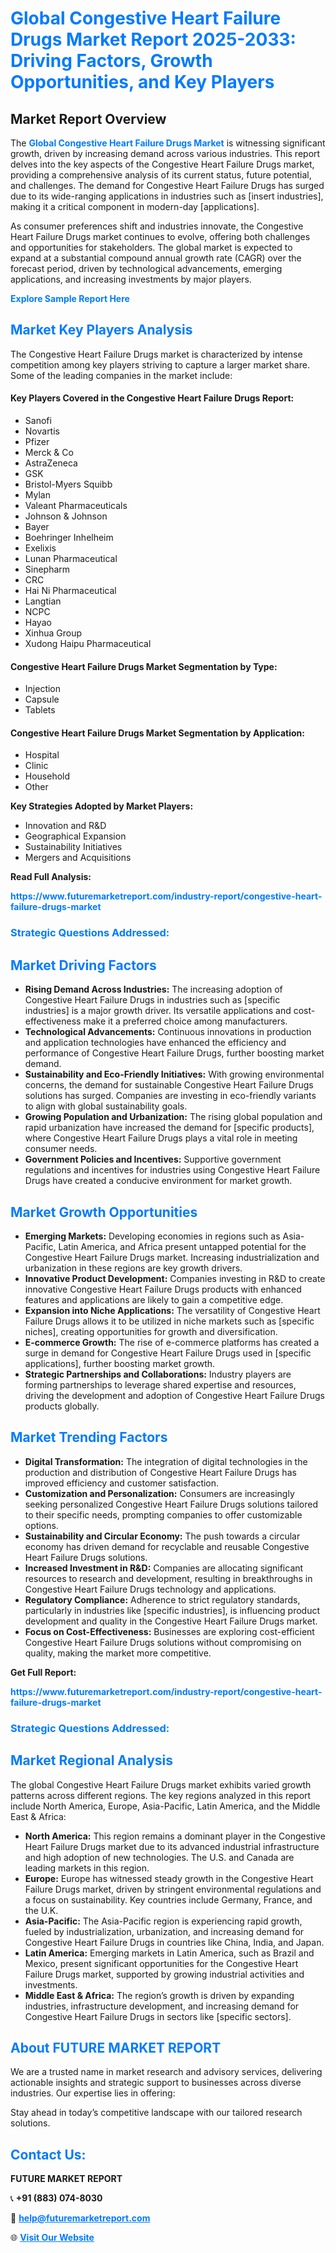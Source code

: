 <h1 style="color: #007BFF;">Global Congestive Heart Failure Drugs Market Report 2025-2033: Driving Factors, Growth Opportunities, and Key Players</h1>

<section id="overview">
<h2>Market Report Overview</h2>
<p>The <a href="https://www.futuremarketreport.com/industry-report/congestive-heart-failure-drugs-market" style="color: #007BFF; text-decoration: none;"><strong>Global Congestive Heart Failure Drugs Market</strong></a> is witnessing significant growth, driven by increasing demand across various industries. This report delves into the key aspects of the Congestive Heart Failure Drugs market, providing a comprehensive analysis of its current status, future potential, and challenges. The demand for Congestive Heart Failure Drugs has surged due to its wide-ranging applications in industries such as [insert industries], making it a critical component in modern-day [applications].</p>
<p>As consumer preferences shift and industries innovate, the Congestive Heart Failure Drugs market continues to evolve, offering both challenges and opportunities for stakeholders. The global market is expected to expand at a substantial compound annual growth rate (CAGR) over the forecast period, driven by technological advancements, emerging applications, and increasing investments by major players.</p>
</section>

<section id="overview">
<p><a href="https://www.futuremarketreport.com/request-sample/reportId=99503" style="color: #007BFF; text-decoration: none;"><strong>Explore Sample Report Here</strong></a></p>
</section>

<section id="key-players">
<h2 style="color: #007BFF;">Market Key Players Analysis</h2>
<p>The Congestive Heart Failure Drugs market is characterized by intense competition among key players striving to capture a larger market share. Some of the leading companies in the market include:</p>
<h4>Key Players Covered in the Congestive Heart Failure Drugs Report:</h4>
<ul><li>Sanofi</li><li>Novartis</li><li>Pfizer</li><li>Merck &amp; Co</li><li>AstraZeneca</li><li>GSK</li><li>Bristol-Myers Squibb</li><li>Mylan</li><li>Valeant Pharmaceuticals</li><li>Johnson &amp; Johnson</li><li>Bayer</li><li>Boehringer Inhelheim</li><li>Exelixis</li><li>Lunan Pharmaceutical</li><li>Sinepharm</li><li>CRC</li><li>Hai Ni Pharmaceutical</li><li>Langtian</li><li>NCPC</li><li>Hayao</li><li>Xinhua Group</li><li>Xudong Haipu Pharmaceutical</li></ul>
<h4>Congestive Heart Failure Drugs Market Segmentation by Type:</h4>
<ul><li>Injection</li><li>Capsule</li><li>Tablets</li></ul>

<h4>Congestive Heart Failure Drugs Market Segmentation by Application:</h4>
<ul><li>Hospital</li><li>Clinic</li><li>Household</li><li>Other</li></ul>
<p><strong>Key Strategies Adopted by Market Players:</strong></p>
<ul>
<li>Innovation and R&D</li>
<li>Geographical Expansion</li>
<li>Sustainability Initiatives</li>
<li>Mergers and Acquisitions</li>
</ul>
</section>

<section>
<p><strong>Read Full Analysis: </strong></p><a href="https://www.futuremarketreport.com/industry-report/congestive-heart-failure-drugs-market" style="color: #007BFF; text-decoration: none;"><strong>https://www.futuremarketreport.com/industry-report/congestive-heart-failure-drugs-market</strong></a>
<h3 style="color: #007BFF;">Strategic Questions Addressed:</h3>
</section>

<section id="driving-factors">
<h2 style="color: #007BFF;">Market Driving Factors</h2>
<ul>
<li><strong>Rising Demand Across Industries:</strong> The increasing adoption of Congestive Heart Failure Drugs in industries such as [specific industries] is a major growth driver. Its versatile applications and cost-effectiveness make it a preferred choice among manufacturers.</li>
<li><strong>Technological Advancements:</strong> Continuous innovations in production and application technologies have enhanced the efficiency and performance of Congestive Heart Failure Drugs, further boosting market demand.</li>
<li><strong>Sustainability and Eco-Friendly Initiatives:</strong> With growing environmental concerns, the demand for sustainable Congestive Heart Failure Drugs solutions has surged. Companies are investing in eco-friendly variants to align with global sustainability goals.</li>
<li><strong>Growing Population and Urbanization:</strong> The rising global population and rapid urbanization have increased the demand for [specific products], where Congestive Heart Failure Drugs plays a vital role in meeting consumer needs.</li>
<li><strong>Government Policies and Incentives:</strong> Supportive government regulations and incentives for industries using Congestive Heart Failure Drugs have created a conducive environment for market growth.</li>
</ul>
</section>

<section id="growth-opportunities">
<h2 style="color: #007BFF;">Market Growth Opportunities</h2>
<ul>
<li><strong>Emerging Markets:</strong> Developing economies in regions such as Asia-Pacific, Latin America, and Africa present untapped potential for the Congestive Heart Failure Drugs market. Increasing industrialization and urbanization in these regions are key growth drivers.</li>
<li><strong>Innovative Product Development:</strong> Companies investing in R&D to create innovative Congestive Heart Failure Drugs products with enhanced features and applications are likely to gain a competitive edge.</li>
<li><strong>Expansion into Niche Applications:</strong> The versatility of Congestive Heart Failure Drugs allows it to be utilized in niche markets such as [specific niches], creating opportunities for growth and diversification.</li>
<li><strong>E-commerce Growth:</strong> The rise of e-commerce platforms has created a surge in demand for Congestive Heart Failure Drugs used in [specific applications], further boosting market growth.</li>
<li><strong>Strategic Partnerships and Collaborations:</strong> Industry players are forming partnerships to leverage shared expertise and resources, driving the development and adoption of Congestive Heart Failure Drugs products globally.</li>
</ul>
</section>

<section id="trending-factors">
<h2 style="color: #007BFF;">Market Trending Factors</h2>
<ul>
<li><strong>Digital Transformation:</strong> The integration of digital technologies in the production and distribution of Congestive Heart Failure Drugs has improved efficiency and customer satisfaction.</li>
<li><strong>Customization and Personalization:</strong> Consumers are increasingly seeking personalized Congestive Heart Failure Drugs solutions tailored to their specific needs, prompting companies to offer customizable options.</li>
<li><strong>Sustainability and Circular Economy:</strong> The push towards a circular economy has driven demand for recyclable and reusable Congestive Heart Failure Drugs solutions.</li>
<li><strong>Increased Investment in R&D:</strong> Companies are allocating significant resources to research and development, resulting in breakthroughs in Congestive Heart Failure Drugs technology and applications.</li>
<li><strong>Regulatory Compliance:</strong> Adherence to strict regulatory standards, particularly in industries like [specific industries], is influencing product development and quality in the Congestive Heart Failure Drugs market.</li>
<li><strong>Focus on Cost-Effectiveness:</strong> Businesses are exploring cost-efficient Congestive Heart Failure Drugs solutions without compromising on quality, making the market more competitive.</li>
</ul>
</section>

<section>
<p><strong>Get Full Report: </strong></p><a href="https://www.futuremarketreport.com/industry-report/congestive-heart-failure-drugs-market" style="color: #007BFF; text-decoration: none;"><strong>https://www.futuremarketreport.com/industry-report/congestive-heart-failure-drugs-market</strong></a>
<h3 style="color: #007BFF;">Strategic Questions Addressed:</h3>
</section>


<section id="regional-analysis">
<h2 style="color: #007BFF;">Market Regional Analysis</h2>
<p>The global Congestive Heart Failure Drugs market exhibits varied growth patterns across different regions. The key regions analyzed in this report include North America, Europe, Asia-Pacific, Latin America, and the Middle East & Africa:</p>
<ul>
<li><strong>North America:</strong> This region remains a dominant player in the Congestive Heart Failure Drugs market due to its advanced industrial infrastructure and high adoption of new technologies. The U.S. and Canada are leading markets in this region.</li>
<li><strong>Europe:</strong> Europe has witnessed steady growth in the Congestive Heart Failure Drugs market, driven by stringent environmental regulations and a focus on sustainability. Key countries include Germany, France, and the U.K.</li>
<li><strong>Asia-Pacific:</strong> The Asia-Pacific region is experiencing rapid growth, fueled by industrialization, urbanization, and increasing demand for Congestive Heart Failure Drugs in countries like China, India, and Japan.</li>
<li><strong>Latin America:</strong> Emerging markets in Latin America, such as Brazil and Mexico, present significant opportunities for the Congestive Heart Failure Drugs market, supported by growing industrial activities and investments.</li>
<li><strong>Middle East & Africa:</strong> The region’s growth is driven by expanding industries, infrastructure development, and increasing demand for Congestive Heart Failure Drugs in sectors like [specific sectors].</li>
</ul>
</section>

<footer>
<h2 style="color: #007BFF;">About FUTURE MARKET REPORT</h2>
<p>We are a trusted name in market research and advisory services, delivering actionable insights and strategic support to businesses across diverse industries. Our expertise lies in offering:</p>

<p>Stay ahead in today’s competitive landscape with our tailored research solutions.</p>

<h2 style="color: #007BFF;">Contact Us:</h2>
<p><strong>FUTURE MARKET REPORT</strong></p>
<p>📞 <strong>+91 (883) 074-8030</strong></p>
<p>📧 <strong><a href="mailto:help@futuremarketreport.com" style="color: #007BFF;">help@futuremarketreport.com</a></strong></p>
<p>🌐 <strong><a href="https://www.futuremarketreport.com/" style="color: #007BFF;">Visit Our Website</a></strong></p>
</footer>
